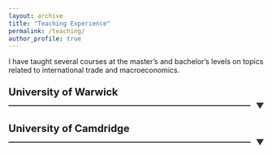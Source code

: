 ```yaml
---
layout: archive
title: "Teaching Experience"
permalink: /teaching/
author_profile: true
---
```


<!-- Old Format -->
<!--### Senior Graduate Teaching Assistant: 2021/2022 
* International Economics (EC312)
* Economics (EC204) 
## University of Cambridge 
### Teaching Assistant for St John’s College: 2020/2021
* Paper IV International Trade 
-->
I have taught several courses at the master’s and bachelor’s levels on topics related to international trade and macroeconomics.

<!-- First Expandable Section -->
<h3 class="expandable-header">
    <span class="header-text"> University of Warwick </span>
    <span class="line-container">
        <span class="line"></span>
        <span class="arrow">&#x25BC;</span>
    </span>
</h3>
<div class="expandable-section">
 <b>  Senior Graduate Teaching Assistant (2021/2022):</b> 
    <ul>
        <li>  International Economics (EC312) </li>
        <li>  Economics 2 (EC204) </li>
    </ul>
</div>

<!-- Second Expandable Section -->
<h3 class="expandable-header">
    <span class="header-text"> University of Camdridge </span>
    <span class="line-container">
        <span class="line"></span>
        <span class="arrow">&#x25BC;</span>
    </span>
</h3>
<div class="expandable-section">
<b> Teaching Assistant for St John’s College (2020/2021):</b>
    <ul>
        <li> Paper IV International Trade </li>
    </ul>
</div>

<style>
    .expandable-header {
    display: flex;
    flex-direction: column;
    cursor: pointer;
    margin-bottom: 10px;
    #padding-left: 10px; /*eliminate indent to the left*/
    transition: color 0.3s ease;
}

.header-text {
    font-size: 20px;
    color: $dark-gray; /* Adjust this color to match your site's text color */
    margin-bottom: 5px;
}

.line-container {
    display: flex;
    align-items: center;
    justify-content: space-between;
    width: 100%;
}

.line {
    flex-grow: 1;
    height: 2px;
    background-color: #333; /* Adjust color as needed */
    margin-right: 10px;
}

.arrow {
    font-size: 16px;
    color:#333; /* Adjust color as needed */
    transition: transform 0.3s ease;
}

.expandable-header:hover .arrow {
    color: #0056b3;
}

.expandable-section {
    display: none;
    margin-top: 10px;
    padding: 10px;
    background-color: #fef8f8;
  font-size: 18px;
    # border-left: 4px solid #007BFF;
    transition: max-height 0.3s ease;
    overflow: hidden;
}

.expandable-section.show {
    display: block;
}

.expandable-header.show .arrow {
    transform: rotate(180deg);
}
</style>

<script>
    document.addEventListener("DOMContentLoaded", function() {
        var headers = document.querySelectorAll('.expandable-header');
        headers.forEach(function(header) {
            header.addEventListener('click', function() {
                var section = header.nextElementSibling;
                var arrow = header.querySelector('.arrow');
                if (section.classList.contains('show')) {
                    section.classList.remove('show');
                    header.classList.remove('show');
                } else {
                    section.classList.add('show');
                    header.classList.add('show');
                }
            });
        });
    });
</script>

